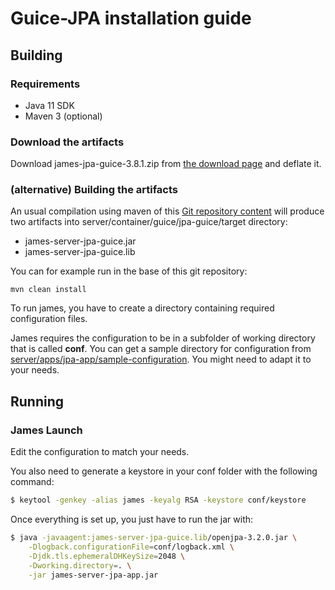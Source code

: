 # Guice-JPA installation guide

## Building

### Requirements

 - Java 11 SDK
 - Maven 3 (optional)

### Download the artifacts

Download james-jpa-guice-3.8.1.zip from [the download page](http://james.apache.org/download.cgi#Apache_James_Server) and deflate it.

### (alternative) Building the artifacts

An usual compilation using maven of this [Git repository content](https://github.com/apache/james-project) will produce
two artifacts into server/container/guice/jpa-guice/target directory:

 - james-server-jpa-guice.jar
 - james-server-jpa-guice.lib

You can for example run in the base of this git repository:

```
mvn clean install
```

To run james, you have to create a directory containing required configuration files.

James requires the configuration to be in a subfolder of working directory that is called **conf**. You can get a sample
directory for configuration from [server/apps/jpa-app/sample-configuration](https://github.com/apache/james-project/tree/master/server/apps/jpa-app/sample-configuration). You might need to adapt it to your needs.


## Running

### James Launch

Edit the configuration to match your needs.

You also need to generate a keystore in your conf folder with the following command:

```bash
$ keytool -genkey -alias james -keyalg RSA -keystore conf/keystore
```

Once everything is set up, you just have to run the jar with:

```bash
$ java -javaagent:james-server-jpa-guice.lib/openjpa-3.2.0.jar \
    -Dlogback.configurationFile=conf/logback.xml \
    -Djdk.tls.ephemeralDHKeySize=2048 \
    -Dworking.directory=. \
    -jar james-server-jpa-app.jar
```
